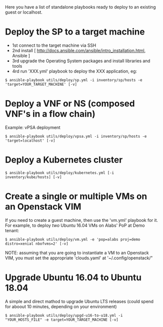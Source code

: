 Here you have a list of standalone playbooks ready to deploy to an existing guest or localhost.


Deploy the SP to a target machine
===========================================

* 1st connect to the target machine via SSH
* 2nd install [ http://docs.ansible.com/ansible/intro_installation.html, Ansible ] 
* 3rd upgrade the Operating System packages and install libraries and tools
* 4rd run 'XXX.yml' playbook to deploy the XXX application, eg:

```
$ ansible-playbook utils/deploy/sp.yml -i inventory/sp/hosts -e 'target=YOUR_TARGET_MACHINE' [-v]
```

Deploy a VNF or NS (composed VNF's in a flow chain)
===================================================
Example: vPSA deployment
```
$ ansible-playbook utils/deploy/vpsa.yml -i inventory/sp/hosts -e 'target=localhost' [-v]
```

Deploy a Kubernetes cluster
===========================
```
$ ansible-playbook utils/deploy/kubernetes.yml [-i inventory/kube/hosts] [-v]
```

Create a single or multiple VMs on an Openstack VIM
===================================================
If you need to create a guest machine, then use the 'vm.yml' playbook for it. For example, to deploy *two* Ubuntu 16.04 VMs on Alabs' PoP at Demo tenant:
```
$ ansible-playbook utils/deploy/vm.yml -e 'pop=alabs proj=demo distro=xenial nbofvms=2' [-v]
```
NOTE: assuming that you are going to instantiate a VM to an Openstack VIM, you must set the appropriate 'clouds.yaml' at '~/.config/openstack/"


Upgrade Ubuntu 16.04 to Ubuntu 18.04
====================================
A simple and direct mathod to upgrade Ubuntu LTS releases (could spend for aboout 10 minutes, depending on your environment)
```
$ ansible-playbook utils/deploy/upgd-u16-to-u18.yml -i "YOUR_HOSTS_FILE" -e target=YOUR_TARGET_MACHINE [-v]
```
